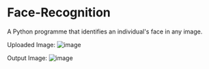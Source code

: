 # Face-Recognition
A Python programme that identifies an individual's face in any image.

Uploaded Image:
![image](https://user-images.githubusercontent.com/81415318/126481494-6d63f077-1515-4d51-be5f-696f0ff3820d.png)

Output Image: 
![image](https://user-images.githubusercontent.com/81415318/126481332-2bfa0580-0401-42a5-ad5b-e54936dfa2de.png)

